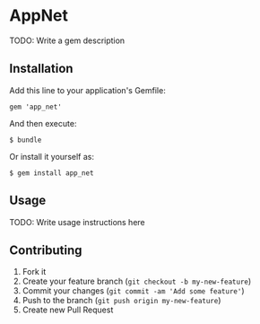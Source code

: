 # AppNet

TODO: Write a gem description

## Installation

Add this line to your application's Gemfile:

    gem 'app_net'

And then execute:

    $ bundle

Or install it yourself as:

    $ gem install app_net

## Usage

TODO: Write usage instructions here

## Contributing

1. Fork it
2. Create your feature branch (`git checkout -b my-new-feature`)
3. Commit your changes (`git commit -am 'Add some feature'`)
4. Push to the branch (`git push origin my-new-feature`)
5. Create new Pull Request
